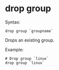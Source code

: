 drop group
==========

Syntax:

	drop group `groupname`
	
Drops an existing group.

Example:

	# Drop group `linux`
	drop group `linux`